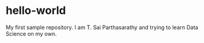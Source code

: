 # hello-world
My first sample repository.
I am T. Sai Parthasarathy and trying to learn Data Science on my own. 
